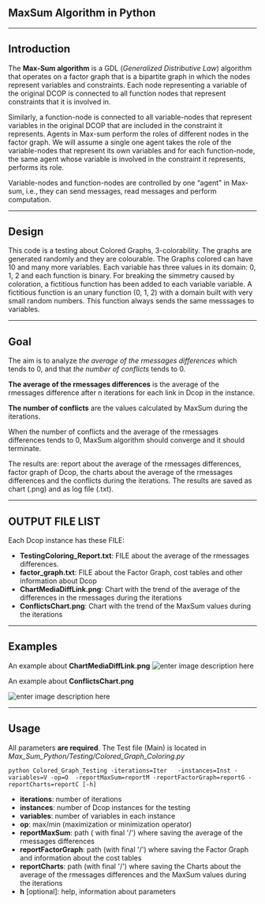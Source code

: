 ﻿## MaxSum Algorithm in Python ##

----------


## Introduction ##

The **Max-Sum algorithm** is a GDL (_Generalized Distributive Law_) algorithm that operates on a factor graph that is a bipartite graph in which the nodes represent variables and constraints. Each node representing a variable of the original DCOP is connected to all function nodes that represent constraints that it is involved in.

Similarly, a function-node is connected to all variable-nodes that represent variables in the original DCOP that are included in the constraint it represents. Agents in Max-sum perform the roles of different nodes in the factor graph. We will assume a single one agent takes the role of the variable-nodes that represent its own variables and for each function-node, the same agent whose variable is involved in the constraint it represents, performs its role. 

Variable-nodes and function-nodes are controlled by one “agent" in Max-sum, i.e., they can send messages, read messages and perform computation.

----------------
## Design ##

This code is a testing about Colored Graphs, 3-colorability. The graphs are generated randomly and they are colourable.
The Graphs colored can have 10 and many more variables. Each variable has three values in its domain: 0, 1, 2 and each function is binary. For breaking the simmetry caused by coloration, a fictitious function has been added to each variable variable. A fictitious function is an unary function (0, 1, 2) with a domain built with very small random numbers. This function always sends the same messsages to variables. 

----------
## Goal ##

The aim is to analyze _the average of the rmessages differences_ which tends to 0, and that _the number of conflicts_ tends to 0. 

**The average of the rmessages differences** is the average of the rmessages difference after n iterations for each link in Dcop in the instance.

**The number of conflicts** are the values calculated by MaxSum  during the iterations.

When the number of conflicts and the average of the rmessages differences tends to 0, MaxSum algorithm should converge and it should terminate.

The results are: report about the average of the rmessages differences,  factor graph of Dcop, the charts about the average of the rmessages differences and the conflicts during the iterations. The results are saved as chart (.png) and as log file (.txt).

----------

## OUTPUT FILE LIST ##
Each Dcop instance has these FILE:

 - **TestingColoring_Report.txt**:  FILE about the average of the rmessages differences. 
 - **factor_graph.txt**:  FILE about the Factor Graph, cost tables and other information about Dcop
 - **ChartMediaDiffLink.png**:  Chart with the trend of the average of the differences in the rmessages during the iterations 
 - **ConflictsChart.png**:  Chart with the trend of the MaxSum values during the iterations 

----------

## Examples ##

An example about **ChartMediaDiffLink.png**
![enter image description here](https://lh3.googleusercontent.com/Lyt3Y_I10kLt-4vzOaNXACTJJfzDOLbmSeYlIqaJFEN6qfQq4fUygKAyFY1HQw7cQrfWvtDsvmMe=s800 "ChartMediaDiffLink_RUN_0.png")

An example about **ConflictsChart.png**

![enter image description here](https://lh3.googleusercontent.com/JyYrQXxgLmEHyQACzC1IoMKp5tz0bdz1p1yDZDF6Qg7VQLxHq5t5I_h0Fx9UFxf_q9ZgSQp1Lo7s=s800 "ConflictsChart_RUN_0.png")


----------

## Usage ##

All parameters **are required**. The Test file (Main) is located in _Max_Sum_Python/Testing/Colored_Graph_Coloring.py_
```
python Colored_Graph_Testing -iterations=Iter   -instances=Inst -variables=V -op=O  -reportMaxSum=reportM -reportFactorGraph=reportG -reportCharts=reportC [-h]
```

 - **iterations**: number of iterations
 - **instances**: number of Dcop instances for the testing
 -  **variables**: number of variables in each instance
 -  **op**: max/min (maximization or minimization operator) 
 -  **reportMaxSum**: path ( with final '/')  where saving the average of the rmessages differences
 -  **reportFactorGraph**: path (with final '/') where saving the Factor Graph and information about the cost tables 
 -  **reportCharts**: path (with final '/') where saving the Charts about the average of the rmessages differences and  the MaxSum values during the iterations 
 - **h** [optional]: help, information about parameters

